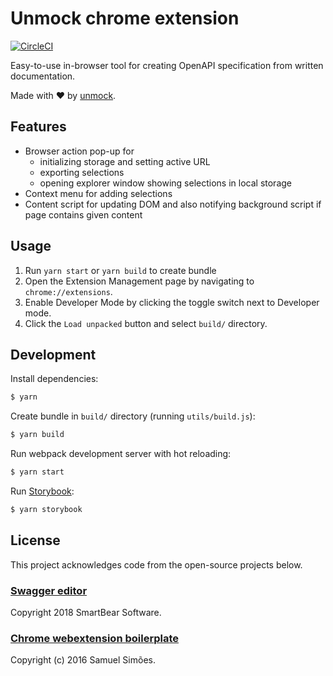 # Unmock chrome extension

[![CircleCI](https://circleci.com/gh/unmock/unmock-chrome-extension.svg?style=svg)](https://circleci.com/gh/unmock/unmock-chrome-extension)

Easy-to-use in-browser tool for creating OpenAPI specification from written documentation.

Made with ❤️ by [unmock](https://www.unmock.io/).

## Features

- Browser action pop-up for
  - initializing storage and setting active URL
  - exporting selections
  - opening explorer window showing selections in local storage
- Context menu for adding selections
- Content script for updating DOM and also notifying background script if page contains given content

## Usage

1. Run `yarn start` or `yarn build` to create bundle
1. Open the Extension Management page by navigating to `chrome://extensions`.
1. Enable Developer Mode by clicking the toggle switch next to Developer mode.
1. Click the `Load unpacked` button and select `build/` directory.

## Development

Install dependencies:

```bash
$ yarn
```

Create bundle in `build/` directory (running `utils/build.js`):

```bash
$ yarn build
```

Run webpack development server with hot reloading:

```bash
$ yarn start
```

Run [Storybook](https://github.com/storybooks/storybook):

```bash
$ yarn storybook
```

## License

This project acknowledges code from the open-source projects below.

### [Swagger editor](https://github.com/swagger-api/swagger-editor)

Copyright 2018 SmartBear Software.

### [Chrome webextension boilerplate](https://github.com/samuelsimoes/chrome-extension-webpack-boilerplate)

Copyright (c) 2016 Samuel Simões.
